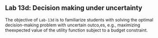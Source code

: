 ## Lab 13d: Decision making under uncertainty
The objective of `Lab-13d` is to familiarize students with solving the optimal decision-making problem with uncertain outco,es, e.g., maximizing theexpected value of the utility function subject to a budget constraint. 